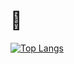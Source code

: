 # 👋


[![Top Langs](https://github-readme-stats.vercel.app/api/top-langs/?username=o-gent&layout=compact)](https://github.com/anuraghazra/github-readme-stats)
